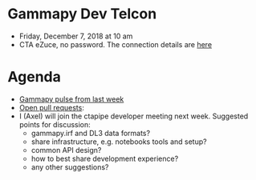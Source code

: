 # Gammapy Dev Telcon

* Friday, December 7, 2018 at 10 am
* CTA eZuce, no password.  The connection details are [here](../2018-10-12/ezuce.txt)

# Agenda

* [Gammapy pulse from last week](https://github.com/gammapy/gammapy/pulse)
* [Open pull requests]():
* I (Axel) will join the ctapipe developer meeting next week. Suggested points for discussion:
  - gammapy.irf and DL3 data formats?
  - share infrastructure, e.g. notebooks tools and setup?
  - common API design?
  - how to best share development experience? 
  - any other suggestions?

